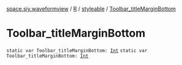 [space.siy.waveformview](../../index.md) / [R](../index.md) / [styleable](index.md) / [Toolbar_titleMarginBottom](./-toolbar_title-margin-bottom.md)

# Toolbar_titleMarginBottom

`static var Toolbar_titleMarginBottom: `[`Int`](https://kotlinlang.org/api/latest/jvm/stdlib/kotlin/-int/index.html)
`static var Toolbar_titleMarginBottom: `[`Int`](https://kotlinlang.org/api/latest/jvm/stdlib/kotlin/-int/index.html)